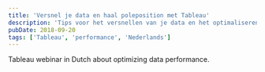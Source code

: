 ```yaml
---
title: 'Versnel je data en haal poleposition met Tableau'
description: 'Tips voor het versnellen van je data en het optimaliseren van Tableau dashboards.'
pubDate: 2018-09-20
tags: ['Tableau', 'performance', 'Nederlands']
---
```


Tableau webinar in Dutch about optimizing data performance.
